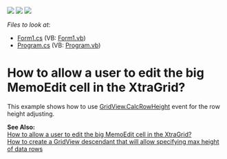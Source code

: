 <!-- default badges list -->
![](https://img.shields.io/endpoint?url=https://codecentral.devexpress.com/api/v1/VersionRange/128625462/13.1.4%2B)
[![](https://img.shields.io/badge/Open_in_DevExpress_Support_Center-FF7200?style=flat-square&logo=DevExpress&logoColor=white)](https://supportcenter.devexpress.com/ticket/details/E895)
[![](https://img.shields.io/badge/📖_How_to_use_DevExpress_Examples-e9f6fc?style=flat-square)](https://docs.devexpress.com/GeneralInformation/403183)
<!-- default badges end -->
<!-- default file list -->
*Files to look at*:

* [Form1.cs](./CS/GridView_CalcRowHeight/Form1.cs) (VB: [Form1.vb](./VB/GridView_CalcRowHeight/Form1.vb))
* [Program.cs](./CS/GridView_CalcRowHeight/Program.cs) (VB: [Program.vb](./VB/GridView_CalcRowHeight/Program.vb))
<!-- default file list end -->
# How to allow a user to edit the big MemoEdit cell in the XtraGrid?


<p>This example shows how to use <a href="//">GridView.CalcRowHeight</a> event for the row height adjusting.</p><p><strong>See Also:</strong><br />
<a href="https://www.devexpress.com/Support/Center/p/AK9169">How to allow a user to edit the big MemoEdit cell in the XtraGrid?</a><br />
<a href="https://www.devexpress.com/Support/Center/p/E2001">How to create a GridView descendant that will allow specifying max height of data rows</a></p>

<br/>


